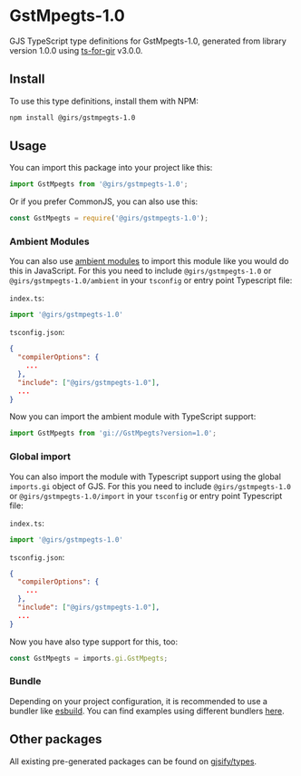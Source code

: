 
# GstMpegts-1.0

GJS TypeScript type definitions for GstMpegts-1.0, generated from library version 1.0.0 using [ts-for-gir](https://github.com/gjsify/ts-for-gir) v3.0.0.


## Install

To use this type definitions, install them with NPM:
```bash
npm install @girs/gstmpegts-1.0
```

## Usage

You can import this package into your project like this:
```ts
import GstMpegts from '@girs/gstmpegts-1.0';
```

Or if you prefer CommonJS, you can also use this:
```ts
const GstMpegts = require('@girs/gstmpegts-1.0');
```

### Ambient Modules

You can also use [ambient modules](https://github.com/gjsify/ts-for-gir/tree/main/packages/cli#ambient-modules) to import this module like you would do this in JavaScript.
For this you need to include `@girs/gstmpegts-1.0` or `@girs/gstmpegts-1.0/ambient` in your `tsconfig` or entry point Typescript file:

`index.ts`:
```ts
import '@girs/gstmpegts-1.0'
```

`tsconfig.json`:
```json
{
  "compilerOptions": {
    ...
  },
  "include": ["@girs/gstmpegts-1.0"],
  ...
}
```

Now you can import the ambient module with TypeScript support: 

```ts
import GstMpegts from 'gi://GstMpegts?version=1.0';
```

### Global import

You can also import the module with Typescript support using the global `imports.gi` object of GJS.
For this you need to include `@girs/gstmpegts-1.0` or `@girs/gstmpegts-1.0/import` in your `tsconfig` or entry point Typescript file:

`index.ts`:
```ts
import '@girs/gstmpegts-1.0'
```

`tsconfig.json`:
```json
{
  "compilerOptions": {
    ...
  },
  "include": ["@girs/gstmpegts-1.0"],
  ...
}
```

Now you have also type support for this, too:

```ts
const GstMpegts = imports.gi.GstMpegts;
```

### Bundle

Depending on your project configuration, it is recommended to use a bundler like [esbuild](https://esbuild.github.io/). You can find examples using different bundlers [here](https://github.com/gjsify/ts-for-gir/tree/main/examples).

## Other packages

All existing pre-generated packages can be found on [gjsify/types](https://github.com/gjsify/types).

